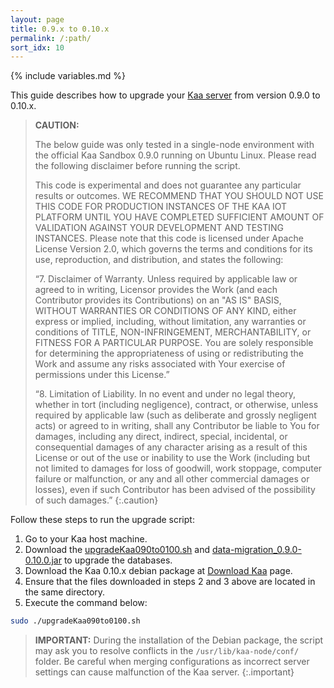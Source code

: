 ```yaml
---
layout: page
title: 0.9.x to 0.10.x
permalink: /:path/
sort_idx: 10
---
```


{% include variables.md %}

This guide describes how to upgrade your [Kaa server]({{root_url}}Glossary/#kaa-server) from version 0.9.0 to 0.10.x.

>**CAUTION:**
>
>The below guide was only tested in a single-node environment with the official Kaa Sandbox 0.9.0 running on Ubuntu Linux.
>Please read the following disclaimer before running the script.
>
>This code is experimental and does not guarantee any particular results or outcomes.
>WE RECOMMEND THAT YOU SHOULD NOT USE THIS CODE FOR PRODUCTION INSTANCES OF THE KAA IOT PLATFORM UNTIL YOU HAVE COMPLETED SUFFICIENT AMOUNT OF VALIDATION AGAINST YOUR DEVELOPMENT AND TESTING INSTANCES.
>Please note that this code is licensed under Apache License Version 2.0, which governs the terms and conditions for its use, reproduction, and distribution, and states the following:
>
>“7. Disclaimer of Warranty.
>Unless required by applicable law or agreed to in writing, Licensor provides the Work (and each Contributor provides its Contributions) on an "AS IS" BASIS, WITHOUT WARRANTIES OR CONDITIONS OF ANY KIND, either express or implied, including, without limitation, any warranties or conditions of TITLE, NON-INFRINGEMENT, MERCHANTABILITY, or FITNESS FOR A PARTICULAR PURPOSE.
>You are solely responsible for determining the appropriateness of using or redistributing the Work and assume any risks associated with Your exercise of permissions under this License.”
>
>“8. Limitation of Liability.
>In no event and under no legal theory, whether in tort (including negligence), contract, or otherwise, unless required by applicable law (such as deliberate and grossly negligent acts) or agreed to in writing, shall any Contributor be liable to You for damages, including any direct, indirect, special, incidental, or consequential damages of any character arising as a result of this License or out of the use or inability to use the Work (including but not limited to damages for loss of goodwill, work stoppage, computer failure or malfunction, or any and all other commercial damages or losses), even if such Contributor has been advised of the possibility of such damages.”
{:.caution}

Follow these steps to run the upgrade script:

1. Go to your Kaa host machine.
2. Download the [upgradeKaa090to0100.sh]({{github_url_raw}}server/upgrade/data-migration-0.9.0-0.10.0/src/main/resources/scripts/upgradeKaa090to0100.sh) and [data-migration_0.9.0-0.10.0.jar](http://repository.kaaproject.org/repository/releases/org/kaaproject/kaa/server/upgrade/data-migration/0.10.0/data-migration_0.9.0-0.10.0.jar) to upgrade the databases.
3. Download the Kaa 0.10.x debian package at [Download Kaa](http://www.kaaproject.org/download-kaa/) page.
4. Ensure that the files downloaded in steps 2 and 3 above are located in the same directory.
5. Execute the command below:

```bash
sudo ./upgradeKaa090to0100.sh
```

>**IMPORTANT:** During the installation of the Debian package, the script may ask you to resolve conflicts in the `/usr/lib/kaa-node/conf/` folder.
>Be careful when merging configurations as incorrect server settings can cause malfunction of the Kaa server.
{:.important}